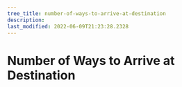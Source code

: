 ```yaml
---
tree_title: number-of-ways-to-arrive-at-destination
description: 
last_modified: 2022-06-09T21:23:28.2328
---
```


# Number of Ways to Arrive at Destination

